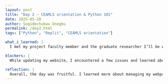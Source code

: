 ```yaml
---
layout: post
title: "Day 2 – CEAMLS orientation & Python 101"
date: 2025-05-28
author: Sogidechukwu Unegbu
permalink: /day2.html
tags: ["Python", "Replit", "CEAMLS orientation"]

what_i_learned: |
  I met my project faculty member and the graduate researcher I’ll be working with. I learned more about them and appreciated her enthusiasm for the research environment. I also took the Python 101 course today, which served as a helpful refresher of my Python knowledge. Additionally, I learned how to edit the “About Me” and blog sections of my webpage.

blockers: |
  While updating my website, I encountered a few issues and learned about formatting mistakes to avoid when editing my webpage.

reflection: |
  Overall, the day was fruitful. I learned more about managing my webpage and was able to refresh my Python knowledge. After meeting my faculty mentor and her graduate assistant, I’m looking forward to our next exchange amnd beginning of our project research.
---
```

